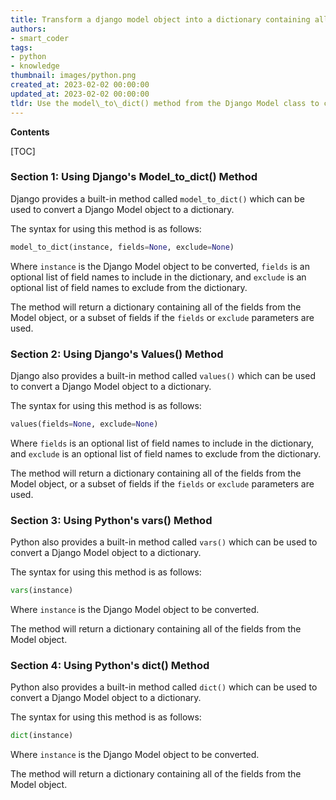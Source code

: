 ```yaml
---
title: Transform a django model object into a dictionary containing all its fields
authors:
- smart_coder
tags:
- python
- knowledge
thumbnail: images/python.png
created_at: 2023-02-02 00:00:00
updated_at: 2023-02-02 00:00:00
tldr: Use the model\_to\_dict() method from the Django Model class to convert a Django Model object to a dict with all of its fields intact.
---
```


**Contents**

[TOC]

### Section 1: Using Django's Model_to_dict() Method

Django provides a built-in method called `model_to_dict()` which can be used to convert a Django Model object to a dictionary.

The syntax for using this method is as follows:

```python
model_to_dict(instance, fields=None, exclude=None)
```

Where `instance` is the Django Model object to be converted, `fields` is an optional list of field names to include in the dictionary, and `exclude` is an optional list of field names to exclude from the dictionary.

The method will return a dictionary containing all of the fields from the Model object, or a subset of fields if the `fields` or `exclude` parameters are used.

### Section 2: Using Django's Values() Method

Django also provides a built-in method called `values()` which can be used to convert a Django Model object to a dictionary.

The syntax for using this method is as follows:

```python
values(fields=None, exclude=None)
```

Where `fields` is an optional list of field names to include in the dictionary, and `exclude` is an optional list of field names to exclude from the dictionary.

The method will return a dictionary containing all of the fields from the Model object, or a subset of fields if the `fields` or `exclude` parameters are used.

### Section 3: Using Python's vars() Method

Python also provides a built-in method called `vars()` which can be used to convert a Django Model object to a dictionary.

The syntax for using this method is as follows:

```python
vars(instance)
```

Where `instance` is the Django Model object to be converted.

The method will return a dictionary containing all of the fields from the Model object.

### Section 4: Using Python's dict() Method

Python also provides a built-in method called `dict()` which can be used to convert a Django Model object to a dictionary.

The syntax for using this method is as follows:

```python
dict(instance)
```

Where `instance` is the Django Model object to be converted.

The method will return a dictionary containing all of the fields from the Model object.
